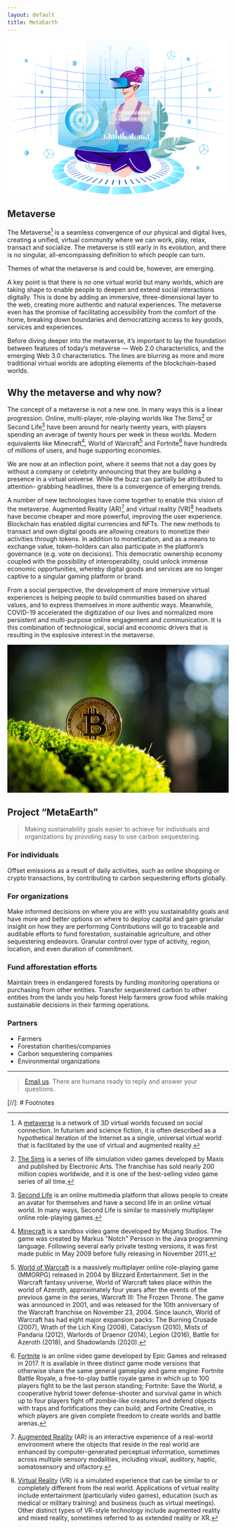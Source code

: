 ```yaml
---
layout: default
title: MetaEarth
---
```


![Metaverse](/static/img/metaverse.png)

## Metaverse

The Metaverse[^metaverse] is a seamless convergence of our physical and digital lives, creating a unified, virtual community where we can work, play, relax, transact and socialize. The metaverse is still early in its evolution, and there is no singular, all-encompassing definition to which people can turn.

Themes of what the metaverse is and could be, however, are emerging.

A key point is that there is no one virtual world but many worlds, which are taking shape to enable people to deepen and extend social interactions digitally. This is done by adding an immersive, three-dimensional layer to the web, creating more authentic and natural experiences. The metaverse even has the promise of facilitating accessibility from the comfort of the home, breaking down boundaries and democratizing access to key goods, services and experiences.

Before diving deeper into the metaverse, it’s important to lay the foundation between features of today’s metaverse — Web 2.0 characteristics, and the emerging Web 3.0 characteristics. The lines are blurring as more and more traditional virtual worlds are adopting elements of the blockchain-based worlds.


## Why the metaverse and why now?

The concept of a metaverse is not a new one. In many ways this is a linear progression. Online, multi-player, role-playing worlds like The Sims[^thesims] or Second Life[^secondlife] have been around for nearly twenty years, with players spending an average of twenty hours per week in these worlds. Modern equivalents like Minecraft[^Minecraft], World of Warcraft[^worldofwarcraft] and Fortnite[^fortnite] have hundreds of millions of users, and huge supporting economies.

We are now at an inflection point, where it seems that not a day goes by without a company or celebrity announcing that they are building a presence in a virtual universe. While the buzz can partially be attributed to attention- grabbing headlines, there is a convergence of emerging trends.

A number of new technologies have come together to enable this vision of the metaverse. Augmented Reality (AR)[^AR] and virtual reality (VR)[^VR] headsets have become cheaper and more powerful, improving the user experience. Blockchain has enabled digital currencies and NFTs. The new methods to transact and own digital goods are allowing creators to monetize their activities through tokens. In addition to monetization, and as a means to exchange value, token-holders can also participate in the platform’s governance (e.g. vote on decisions). This democratic ownership economy coupled with the possibility of interoperability, could unlock immense economic opportunities, whereby digital goods and services are no longer captive to a singular gaming platform or brand.

From a social perspective, the development of more immersive virtual experiences is helping people to build communities based on shared values, and to express themselves in more authentic ways. Meanwhile, COVID-19 accelerated the digitization of our lives and normalized more persistent and multi-purpose online engagement and communication. It is this combination of technological, social and economic drivers that is resulting in the explosive interest in the metaverse.

<img class="content-large" src="/static/img/green-crypto.jpg" alt="A Green Crypto">

## Project “MetaEarth”

> Making sustainability goals easier to achieve for individuals and organizations by providing easy to use carbon sequestering.

### For individuals

Offset emissions as a result of daily activities, such as online shopping or crypto transactions, by contributing to carbon sequestering efforts globally.

### For organizations

Make informed decisions on where you are with you sustainability goals and have more and better options on where to deploy capital and gain granular insight on how they are performing
Contributions will go to traceable and auditable efforts to fund forestation, sustainable agriculture, and other sequestering endeavors. Granular control over type of activity, region, location, and even duration of commitment. 

### Fund afforestation efforts

Maintain trees in endangered forests by funding monitoring operations or purchasing from other entities. Transfer sequestered carbon to other entities from the lands you help forest
Help farmers grow food while making sustainable decisions in their farming operations.

### Partners

- Farmers
- Forestation charities/companies
- Carbon sequestering companies
- Environmental organizations

---

> [Email us](mailto:hello@valinor.earth). There are humans ready to reply and answer your questions.


[//]: # Footnotes

[^metaverse]: A [metaverse](https://en.wikipedia.org/wiki/Metaverse) is a network of 3D virtual worlds focused on social connection. In futurism and science fiction, it is often described as a hypothetical iteration of the Internet as a single, universal virtual world that is facilitated by the use of virtual and augmented reality.
[^thesims]: [The Sims](https://en.wikipedia.org/wiki/The_Sims) is a series of life simulation video games developed by Maxis and published by Electronic Arts. The franchise has sold nearly 200 million copies worldwide, and it is one of the best-selling video game series of all time.
[^secondlife]: [Second Life](https://en.wikipedia.org/wiki/Second_Life) is an online multimedia platform that allows people to create an avatar for themselves and have a second life in an online virtual world. In many ways, Second Life is similar to massively multiplayer online role-playing games.
[^Minecraft]: [Minecraft](https://en.wikipedia.org/wiki/Minecraft) is a sandbox video game developed by Mojang Studios. The game was created by Markus "Notch" Persson in the Java programming language. Following several early private testing versions, it was first made public in May 2009 before fully releasing in November 2011.
[^worldofwarcraft]: [World of Warcraft](https://en.wikipedia.org/wiki/World_of_Warcraft) is a massively multiplayer online role-playing game (MMORPG) released in 2004 by Blizzard Entertainment. Set in the Warcraft fantasy universe, World of Warcraft takes place within the world of Azeroth, approximately four years after the events of the previous game in the series, Warcraft III: The Frozen Throne. The game was announced in 2001, and was released for the 10th anniversary of the Warcraft franchise on November 23, 2004. Since launch, World of Warcraft has had eight major expansion packs: The Burning Crusade (2007), Wrath of the Lich King (2008), Cataclysm (2010), Mists of Pandaria (2012), Warlords of Draenor (2014), Legion (2016), Battle for Azeroth (2018), and Shadowlands (2020).
[^fortnite]: [Fortnite](https://en.wikipedia.org/wiki/Fortnite) is an online video game developed by Epic Games and released in 2017. It is available in three distinct game mode versions that otherwise share the same general gameplay and game engine: Fortnite Battle Royale, a free-to-play battle royale game in which up to 100 players fight to be the last person standing; Fortnite: Save the World, a cooperative hybrid tower defense-shooter and survival game in which up to four players fight off zombie-like creatures and defend objects with traps and fortifications they can build; and Fortnite Creative, in which players are given complete freedom to create worlds and battle arenas.
[^AR]: [Augmented Reality](https://en.wikipedia.org/wiki/Augmented_reality) (AR) is an interactive experience of a real-world environment where the objects that reside in the real world are enhanced by computer-generated perceptual information, sometimes across multiple sensory modalities, including visual, auditory, haptic, somatosensory and olfactory.
[^VR]: [Virtual Reality](https://en.wikipedia.org/wiki/Virtual_reality) (VR) is a simulated experience that can be similar to or completely different from the real world. Applications of virtual reality include entertainment (particularly video games), education (such as medical or military training) and business (such as virtual meetings). Other distinct types of VR-style technology include augmented reality and mixed reality, sometimes referred to as extended reality or XR.